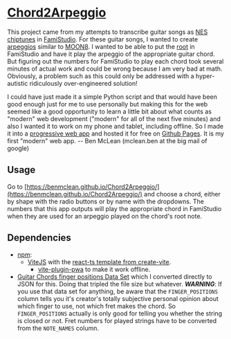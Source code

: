 # [Chord2Arpeggio](https://benmclean.github.io/Chord2Arpeggio/)
This project came from my attempts to transcribe guitar songs as [NES](https://en.wikipedia.org/wiki/Nintendo_Entertainment_System) [chiptunes](https://en.wikipedia.org/wiki/Chiptune) in [FamiStudio](https://famistudio.org/). For these guitar songs, I wanted to create [arpeggios](https://famistudio.org/doc/instruments/#editing-arpeggios) similar to [MOON8](http://rainwarrior.ca/music/moon8.html/). I wanted to be able to put the [root](https://en.wikipedia.org/wiki/Root_(chord)) in FamiStudio and have it play the arpeggio of the appropriate guitar chord. But figuring out the numbers for FamiStudio to play each chord took several minutes of actual work and could be wrong because I am very bad at math. Obviously, a problem such as this could only be addressed with a hyper-autistic ridiculously over-engineered solution!

I could have just made it a simple Python script and that would have been good enough just for me to use personally but making this for the web seemed like a good opportunity to learn a little bit about what counts as "modern" web development ("modern" for all of the next five minutes) and also I wanted it to work on my phone and tablet, including offline. So I made it into a [progressive web app](https://web.dev/learn/pwa/) and hosted it for free on [Github Pages](https://pages.github.com/). It is my first "modern" web app. -- Ben McLean (mclean.ben at the big mail of google)
## Usage
Go to [https://benmclean.github.io/Chord2Arpeggio/](https://benmclean.github.io/Chord2Arpeggio/) and choose a chord, either by shape with the radio buttons or by name with the dropdowns. The numbers that this app outputs will play the appropriate chord in FamiStudio when they are used for an arpeggio played on the chord's root note.
## Dependencies
* [npm](https://www.npmjs.com/):
  * [ViteJS](https://vitejs.dev/) with the [react-ts template from create-vite](https://github.com/vitejs/vite/tree/main/packages/create-vite).
    * [vite-plugin-pwa](https://vite-plugin-pwa.netlify.app/) to make it work offline.
* [Guitar Chords finger positions Data Set](https://archive.ics.uci.edu/ml/datasets/Guitar+Chords+finger+positions) which I converted directly to JSON for this. Doing that tripled the file size but whatever. ***WARNING***: If you use that data set for anything, be aware that the `FINGER_POSITIONS` column tells you it's creator's totally subjective personal opinion about which finger to use, not which fret makes the chord. So `FINGER_POSITIONS` actually is only good for telling you whether the string is closed or not. Fret numbers for played strings have to be converted from the `NOTE_NAMES` column.
